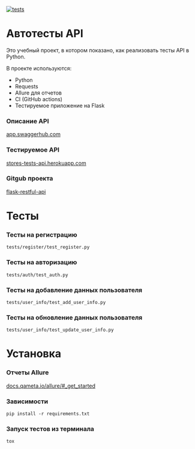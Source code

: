 [![tests](https://github.com/aliyamullina/inno_hw_tests_API/actions/workflows/tests_ci.yml/badge.svg)](https://github.com/aliyamullina/inno_hw_tests_API/actions/workflows/tests_ci.yml)

# Автотесты API
Это учебный проект, в котором показано, как реализовать тесты API в Python.

В проекте используются:
- Python
- Requests
- Allure для отчетов
- CI (GitHub actions)
- Тестируемое приложение на Flask 

### Описание API
[app.swaggerhub.com](https://app.swaggerhub.com/apis-docs/berpress/flask-rest-api/1.0.0)

### Тестируемое API
[stores-tests-api.herokuapp.com](https://stores-tests-api.herokuapp.com/)

### Gitgub проекта
[flask-restful-api](https://github.com/berpress/flask-restful-api)

# Тесты
### Тесты на регистрацию
```
tests/register/test_register.py
```
### Тесты на авторизацию
```
tests/auth/test_auth.py
```
### Тесты на добавление данных пользователя
```
tests/user_info/test_add_user_info.py
```
### Тесты на обновление данных пользователя
```
tests/user_info/test_update_user_info.py
```
# Установка
### Отчеты Allure
[docs.qameta.io/allure/#_get_started](https://docs.qameta.io/allure/#_get_started)
### Зависимости
```
pip install -r requirements.txt
```
### Запуск тестов из терминала
```
tox
```
